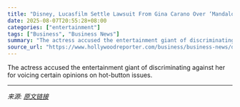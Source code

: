 ```yaml
---
title: "Disney, Lucasfilm Settle Lawsuit From Gina Carano Over ‘Mandalorian’ Firing"
date: 2025-08-07T20:55:28+08:00
categories: ["entertainment"]
tags: ["Business", "Business News"]
summary: "The actress accused the entertainment giant of discriminating against her for voicing certain opinions on hot-button issues."
source_url: "https://www.hollywoodreporter.com/business/business-news/disney-lucasfilm-settle-lawsuit-gina-carano-mandalorian-firing-1236339825/"
---
```


The actress accused the entertainment giant of discriminating against her for voicing certain opinions on hot-button issues.

---

*来源: [原文链接](https://www.hollywoodreporter.com/business/business-news/disney-lucasfilm-settle-lawsuit-gina-carano-mandalorian-firing-1236339825/)*
